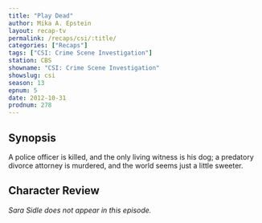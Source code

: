 ```yaml
---
title: "Play Dead"
author: Mika A. Epstein
layout: recap-tv
permalink: /recaps/csi/:title/
categories: ["Recaps"]
tags: ["CSI: Crime Scene Investigation"]
station: CBS
showname: "CSI: Crime Scene Investigation"
showslug: csi
season: 13  
epnum: 5  
date: 2012-10-31
prodnum: 278  
---
```


## Synopsis

A police officer is killed, and the only living witness is his dog; a predatory divorce attorney is murdered, and the world seems just a little sweeter.

## Character Review

_Sara Sidle does not appear in this episode._
